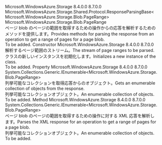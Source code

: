 <Type Name="GetPageRangesResponse" FullName="Microsoft.WindowsAzure.Storage.Blob.Protocol.GetPageRangesResponse">
  <TypeSignature Language="C#" Value="public sealed class GetPageRangesResponse : Microsoft.WindowsAzure.Storage.Shared.Protocol.ResponseParsingBase&lt;Microsoft.WindowsAzure.Storage.Blob.PageRange&gt;" />
  <TypeSignature Language="ILAsm" Value=".class public auto ansi sealed beforefieldinit GetPageRangesResponse extends Microsoft.WindowsAzure.Storage.Shared.Protocol.ResponseParsingBase`1&lt;class Microsoft.WindowsAzure.Storage.Blob.PageRange&gt;" />
  <TypeSignature Language="DocId" Value="T:Microsoft.WindowsAzure.Storage.Blob.Protocol.GetPageRangesResponse" />
  <TypeSignature Language="VB.NET" Value="Public NotInheritable Class GetPageRangesResponse&#xA;Inherits ResponseParsingBase(Of PageRange)" />
  <TypeSignature Language="F#" Value="type GetPageRangesResponse = class&#xA;    inherit ResponseParsingBase&lt;PageRange&gt;" />
  <AssemblyInfo>
    <AssemblyName>Microsoft.WindowsAzure.Storage</AssemblyName>
    <AssemblyVersion>8.4.0.0</AssemblyVersion>
    <AssemblyVersion>8.7.0.0</AssemblyVersion>
  </AssemblyInfo>
  <Base>
    <BaseTypeName>Microsoft.WindowsAzure.Storage.Shared.Protocol.ResponseParsingBase&lt;Microsoft.WindowsAzure.Storage.Blob.PageRange&gt;</BaseTypeName>
    <BaseTypeArguments>
      <BaseTypeArgument TypeParamName="T">Microsoft.WindowsAzure.Storage.Blob.PageRange</BaseTypeArgument>
    </BaseTypeArguments>
  </Base>
  <Interfaces />
  <Docs>
    <summary>
            <span data-ttu-id="163d3-101">ページ blob のページの範囲を取得するための操作からの応答を解析するためのメソッドを提供します。</span><span class="sxs-lookup"><span data-stu-id="163d3-101">Provides methods for parsing the response from an operation to get a range of pages for a page blob.</span></span>
            </summary>
    <remarks>To be added.</remarks>
  </Docs>
  <Members>
    <Member MemberName=".ctor">
      <MemberSignature Language="C#" Value="public GetPageRangesResponse (System.IO.Stream stream);" />
      <MemberSignature Language="ILAsm" Value=".method public hidebysig specialname rtspecialname instance void .ctor(class System.IO.Stream stream) cil managed" />
      <MemberSignature Language="DocId" Value="M:Microsoft.WindowsAzure.Storage.Blob.Protocol.GetPageRangesResponse.#ctor(System.IO.Stream)" />
      <MemberSignature Language="F#" Value="new Microsoft.WindowsAzure.Storage.Blob.Protocol.GetPageRangesResponse : System.IO.Stream -&gt; Microsoft.WindowsAzure.Storage.Blob.Protocol.GetPageRangesResponse" Usage="new Microsoft.WindowsAzure.Storage.Blob.Protocol.GetPageRangesResponse stream" />
      <MemberType>Constructor</MemberType>
      <AssemblyInfo>
        <AssemblyName>Microsoft.WindowsAzure.Storage</AssemblyName>
        <AssemblyVersion>8.4.0.0</AssemblyVersion>
        <AssemblyVersion>8.7.0.0</AssemblyVersion>
      </AssemblyInfo>
      <Parameters>
        <Parameter Name="stream" Type="System.IO.Stream" />
      </Parameters>
      <Docs>
        <param name="stream"><span data-ttu-id="163d3-102">解析するページ範囲のストリーム。</span><span class="sxs-lookup"><span data-stu-id="163d3-102">The stream of page ranges to be parsed.</span></span></param>
        <summary>
            <span data-ttu-id="163d3-103"><see cref="T:Microsoft.WindowsAzure.Storage.Blob.Protocol.GetPageRangesResponse" /> クラスの新しいインスタンスを初期化します。</span><span class="sxs-lookup"><span data-stu-id="163d3-103">Initializes a new instance of the <see cref="T:Microsoft.WindowsAzure.Storage.Blob.Protocol.GetPageRangesResponse" /> class.</span></span>
            </summary>
        <remarks>To be added.</remarks>
      </Docs>
    </Member>
    <Member MemberName="PageRanges">
      <MemberSignature Language="C#" Value="public System.Collections.Generic.IEnumerable&lt;Microsoft.WindowsAzure.Storage.Blob.PageRange&gt; PageRanges { get; }" />
      <MemberSignature Language="ILAsm" Value=".property instance class System.Collections.Generic.IEnumerable`1&lt;class Microsoft.WindowsAzure.Storage.Blob.PageRange&gt; PageRanges" />
      <MemberSignature Language="DocId" Value="P:Microsoft.WindowsAzure.Storage.Blob.Protocol.GetPageRangesResponse.PageRanges" />
      <MemberSignature Language="VB.NET" Value="Public ReadOnly Property PageRanges As IEnumerable(Of PageRange)" />
      <MemberSignature Language="F#" Value="member this.PageRanges : seq&lt;Microsoft.WindowsAzure.Storage.Blob.PageRange&gt;" Usage="Microsoft.WindowsAzure.Storage.Blob.Protocol.GetPageRangesResponse.PageRanges" />
      <MemberType>Property</MemberType>
      <AssemblyInfo>
        <AssemblyName>Microsoft.WindowsAzure.Storage</AssemblyName>
        <AssemblyVersion>8.4.0.0</AssemblyVersion>
        <AssemblyVersion>8.7.0.0</AssemblyVersion>
      </AssemblyInfo>
      <ReturnValue>
        <ReturnType>System.Collections.Generic.IEnumerable&lt;Microsoft.WindowsAzure.Storage.Blob.PageRange&gt;</ReturnType>
      </ReturnValue>
      <Docs>
        <summary>
            <span data-ttu-id="163d3-104">列挙可能なコレクションを取得<see cref="T:Microsoft.WindowsAzure.Storage.Blob.PageRange" />応答からのオブジェクト。</span><span class="sxs-lookup"><span data-stu-id="163d3-104">Gets an enumerable collection of <see cref="T:Microsoft.WindowsAzure.Storage.Blob.PageRange" /> objects from the response.</span></span>
            </summary>
        <value><span data-ttu-id="163d3-105">列挙可能なコレクション<see cref="T:Microsoft.WindowsAzure.Storage.Blob.PageRange" />オブジェクト。</span><span class="sxs-lookup"><span data-stu-id="163d3-105">An enumerable collection of <see cref="T:Microsoft.WindowsAzure.Storage.Blob.PageRange" /> objects.</span></span></value>
        <remarks>To be added.</remarks>
      </Docs>
    </Member>
    <Member MemberName="ParseXml">
      <MemberSignature Language="C#" Value="protected override System.Collections.Generic.IEnumerable&lt;Microsoft.WindowsAzure.Storage.Blob.PageRange&gt; ParseXml ();" />
      <MemberSignature Language="ILAsm" Value=".method familyhidebysig virtual instance class System.Collections.Generic.IEnumerable`1&lt;class Microsoft.WindowsAzure.Storage.Blob.PageRange&gt; ParseXml() cil managed" />
      <MemberSignature Language="DocId" Value="M:Microsoft.WindowsAzure.Storage.Blob.Protocol.GetPageRangesResponse.ParseXml" />
      <MemberSignature Language="VB.NET" Value="Protected Overrides Function ParseXml () As IEnumerable(Of PageRange)" />
      <MemberSignature Language="F#" Value="override this.ParseXml : unit -&gt; seq&lt;Microsoft.WindowsAzure.Storage.Blob.PageRange&gt;" Usage="getPageRangesResponse.ParseXml " />
      <MemberType>Method</MemberType>
      <AssemblyInfo>
        <AssemblyName>Microsoft.WindowsAzure.Storage</AssemblyName>
        <AssemblyVersion>8.4.0.0</AssemblyVersion>
        <AssemblyVersion>8.7.0.0</AssemblyVersion>
      </AssemblyInfo>
      <ReturnValue>
        <ReturnType>System.Collections.Generic.IEnumerable&lt;Microsoft.WindowsAzure.Storage.Blob.PageRange&gt;</ReturnType>
      </ReturnValue>
      <Parameters />
      <Docs>
        <summary>
            <span data-ttu-id="163d3-106">ページ blob のページの範囲を取得するための操作に対する XML 応答を解析します。</span><span class="sxs-lookup"><span data-stu-id="163d3-106">Parses the XML response for an operation to get a range of pages for a page blob.</span></span>
            </summary>
        <returns><span data-ttu-id="163d3-107">列挙可能なコレクション<see cref="T:Microsoft.WindowsAzure.Storage.Blob.PageRange" />オブジェクト。</span><span class="sxs-lookup"><span data-stu-id="163d3-107">An enumerable collection of <see cref="T:Microsoft.WindowsAzure.Storage.Blob.PageRange" /> objects.</span></span></returns>
        <remarks>To be added.</remarks>
      </Docs>
    </Member>
  </Members>
</Type>